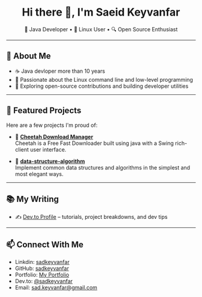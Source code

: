 <h1 align="center">Hi there 👋, I'm Saeid Keyvanfar</h1>

<p align="center">
  🧠 Java Developer • 🐧 Linux User • 🔍 Open Source Enthusiast
</p>

---

## 🔧 About Me

- ☕ Java devloper more than 10 years
- 🐧 Passionate about the Linux command line and low-level programming
- 🔭 Exploring open-source contributions and building developer utilities

---

## 📌 Featured Projects

Here are a few projects I'm proud of:

- 🐆 [**Cheetah Download Manager**](https://github.com/skayvanfar/cheetah)   
  Cheetah is a Free Fast Downloader built using java with a Swing rich-client user interface.

- 🔢 [**data-structure-algorithm**](https://github.com/skayvanfar/data-structure-algorithm)  
  Implement common data structures and algorithms in the simplest and most elegant ways.

---

## 📚 My Writing

- ✍️ [Dev.to Profile](https://dev.to/sadkeyvnafar) – tutorials, project breakdowns, and dev tips  

---

## 📫 Connect With Me

- Linkdin: [sadkeyvanfar](https://www.linkedin.com/in/saeid-keyvanfar-6b2709b7)
- GitHub: [sadkeyvanfar](https://github.com/sadkeyvanfar)
- Portfolio: [My Portfolio](https://sadkeyvanfar.github.io)
- Dev.to: [@sadkeyvanfar](https://dev.to/sadkeyvnafar)
- Email: sad.keyvanfar@gmail.com


